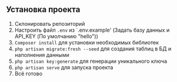 
## Установка проекта

1. Склонировать репозиторий
2. Настроить файл `.env` из `.env.example' (Задать базу данных и API_KEY (По умолчанию "hello"))
3. `Composer install` для установки необходимых библиотек
4. `php artisan migrate:fresh --seed` для создания таблиц в БД и наполнения данными
5. `php artisan key:generate` для генерации уникального ключа
6. `php artisan serve` для запуска проекта
7. Всё готово

